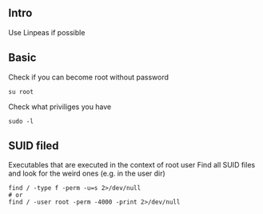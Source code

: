 ## Intro
Use Linpeas if possible

## Basic
Check if you can become root without password
```
su root
```
Check what priviliges you have
```
sudo -l
```


## SUID filed
Executables that are executed in the context of root user
Find all SUID files and look for the weird ones (e.g. in the user dir)
```
find / -type f -perm -u=s 2>/dev/null
# or
find / -user root -perm -4000 -print 2>/dev/null
```

